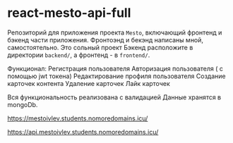 # react-mesto-api-full
Репозиторий для приложения проекта `Mesto`, включающий фронтенд и бэкенд части приложения.
Фронтоэнд и бекэнд написаны мной, самостоятельно. Это сольный проект
Бэкенд расположите в директории `backend/`, а фронтенд - в `frontend/`. 

Функционал:
Регистрация пользователя
Авторизация пользователя ( с помощью jwt токена)
Редактирование профиля пользователя
Создание карточек контента
Удаление карточек
Лайк карточек

Вся функциональность реализована с валидацией
Данные хранятся в mongoDb.


  
https://mestoivlev.students.nomoredomains.icu/  

https://api.mestoivlev.students.nomoredomains.icu/

